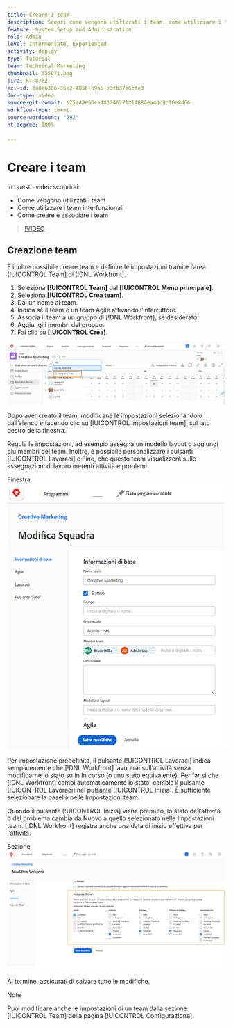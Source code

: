 ```yaml
---
title: Creare i team
description: Scopri come vengono utilizzati i team, come utilizzare i team interfunzionali e come creare i team per organizzare gli utenti e concedere le autorizzazioni.
feature: System Setup and Administration
role: Admin
level: Intermediate, Experienced
activity: deploy
type: Tutorial
team: Technical Marketing
thumbnail: 335071.png
jira: KT-8762
exl-id: 2a8e6306-36e2-4058-b9ab-e3fb37e6cfe3
doc-type: video
source-git-commit: a25a49e59ca483246271214886ea4dc9c10e8d66
workflow-type: tm+mt
source-wordcount: '292'
ht-degree: 100%

---
```


# Creare i team

In questo video scoprirai:

* Come vengono utilizzati i team
* Come utilizzare i team interfunzionali
* Come creare e associare i team

>[!VIDEO](https://video.tv.adobe.com/v/335071/?quality=12&learn=on)

## Creazione team

È inoltre possibile creare team e definire le impostazioni tramite l’area [!UICONTROL Team] di [!DNL Workfront].

1. Seleziona **[!UICONTROL Team]** dal **[!UICONTROL Menu principale]**.
1. Seleziona **[!UICONTROL Crea team]**.
1. Dai un nome al team.
1. Indica se il team è un team Agile attivando l’interruttore.
1. Associa il team a un gruppo di [!DNL Workfront], se desiderato.
1. Aggiungi i membri del gruppo.
1. Fai clic su **[!UICONTROL Crea]**.

![Menu Team sulla pagina [!UICONTROL Team] ](assets/admin-fund-create-team.png)

Dopo aver creato il team, modificane le impostazioni selezionandolo dall’elenco e facendo clic su [!UICONTROL Impostazioni team], sul lato destro della finestra.

Regola le impostazioni, ad esempio assegna un modello layout o aggiungi più membri del team. Inoltre, è possibile personalizzare i pulsanti [!UICONTROL Lavoraci] e Fine, che questo team visualizzerà sulle assegnazioni di lavoro inerenti attività e problemi.

Finestra ![[!UICONTROL Modifica team] ](assets/admin-fund-team-settings.png)

Per impostazione predefinita, il pulsante [!UICONTROL Lavoraci] indica semplicemente che [!DNL Workfront] lavorerai sull’attività senza modificarne lo stato su in In corso (o uno stato equivalente). Per far sì che [!DNL Workfront] cambi automaticamente lo stato, cambia il pulsante [!UICONTROL Lavoraci] nel pulsante [!UICONTROL Inizia]. È sufficiente selezionare la casella nelle Impostazioni team.

Quando il pulsante [!UICONTROL Inizia] viene premuto, lo stato dell’attività o del problema cambia da Nuovo a quello selezionato nelle Impostazioni team. [!DNL Workfront] registra anche una data di inizio effettiva per l’attività.

Sezione ![[!UICONTROL Lavoraci] della finestra [!UICONTROL Modifica team] ](assets/admin-fund-start-button-team.png)

Al termine, assicurati di salvare tutte le modifiche.


>[!NOTE]
>
>Puoi modificare anche le impostazioni di un team dalla sezione [!UICONTROL Team] della pagina [!UICONTROL Configurazione].

<!---
learn more URLs
Create a team
Work On It and Done button overview
--->

